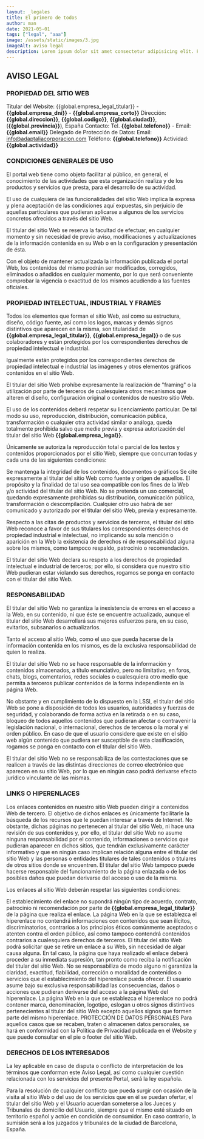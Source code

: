 ```yaml
---
layout: _legales
title: El primero de todos
author: man
date: 2021-05-01
tags: ["legal", "aaa"]
image: /assets/static/images/3.jpg
imageAlt: aviso legal
description: Lorem ipsum dolor sit amet consectetur adipisicing elit. Perferendis accusantium sit illo neque rem omnis quaerat, nam similique vitae delectus ad magni vel quo maxime, magnam placeat. Reprehenderit, distinctio aliquam?
---
```


## AVISO LEGAL

### PROPIEDAD DEL SITIO WEB
Titular del Website: {{global.empresa_legal_titular}} - <b>{{global.empresa_dni}}</b> - <b>{{global.empresa_corto}}</b>
Dirección: <b>{{global.direccion}}</b>, <b>{{global.codigo}}</b>, <b>{{global.ciudad}}</b>, (<b>{{global.provincia}}</b>), España
Contacto: Tel. <b>{{global.telefono}}</b> - Email: <b>{{global.email}}</b>
Delegado de Protección de Datos:
Email: info@adaptaliacorporacion.com
Teléfono: <b>{{global.telefono}}</b>
Actividad:  <b> {{global.actividad}}</b>

### CONDICIONES GENERALES DE USO
El portal web tiene como objeto facilitar al público, en general, el conocimiento de las actividades que esta organización realiza y de los productos y servicios que presta, para el desarrollo de su actividad.

El uso de cualquiera de las funcionalidades del sitio Web implica la expresa y plena aceptación de las condiciones aquí expuestas, sin perjuicio de aquellas particulares que pudieran aplicarse a algunos de los servicios concretos ofrecidos a través del sitio Web.

El titular del sitio Web se reserva la facultad de efectuar, en cualquier momento y sin necesidad de previo aviso, modificaciones y actualizaciones de la información contenida en su Web o en la configuración y presentación de ésta.

Con el objeto de mantener actualizada la información publicada el portal Web, los contenidos del mismo podrán ser modificados, corregidos, eliminados o añadidos en cualquier momento, por lo que será conveniente comprobar la vigencia o exactitud de los mismos acudiendo a las fuentes oficiales.

### PROPIEDAD INTELECTUAL, INDUSTRIAL Y FRAMES
Todos los elementos que forman el sitio Web, así como su estructura, diseño, código fuente, así como los logos, marcas y demás signos distintivos que aparecen en la misma, son titularidad de <b>{{global.empresa_legal_titular}}</b>, <b>{{global.empresa_legal}} </b>o de sus colaboradores y están protegidos por los correspondientes derechos de propiedad intelectual e industrial.

Igualmente están protegidos por los correspondientes derechos de propiedad intelectual e industrial las imágenes y otros elementos gráficos contenidos en el sitio Web.

El titular del sitio Web prohíbe expresamente la realización de "framing" o la utilización por parte de terceros de cualesquiera otros mecanismos que alteren el diseño, configuración original o contenidos de nuestro sitio Web.

El uso de los contenidos deberá respetar su licenciamiento particular. De tal modo su uso, reproducción, distribución, comunicación pública, transformación o cualquier otra actividad similar o análoga, queda totalmente prohibida salvo que medie previa y expresa autorización del titular del sitio Web<b> {{global.empresa_legal}}</b>.

Únicamente se autoriza la reproducción total o parcial de los textos y contenidos proporcionados por el sitio Web, siempre que concurran todas y cada una de las siguientes condiciones:

Se mantenga la integridad de los contenidos, documentos o gráficos
Se cite expresamente al titular del sitio Web como fuente y origen de aquellos.
El propósito y la finalidad de tal uso sea compatible con los fines de la Web y/o actividad del titular del sitio Web.
No se pretenda un uso comercial, quedando expresamente prohibidas su distribución, comunicación pública, transformación o descompilación.
Cualquier otro uso habrá de ser comunicado y autorizado por el titular del sitio Web, previa y expresamente.

Respecto a las citas de productos y servicios de terceros, el titular del sitio Web reconoce a favor de sus titulares los correspondientes derechos de propiedad industrial e intelectual, no implicando su sola mención o aparición en la Web la existencia de derechos ni de responsabilidad alguna sobre los mismos,  como tampoco respaldo, patrocinio o recomendación.

El titular del sitio Web declara su respeto a los derechos de propiedad intelectual e industrial de terceros; por ello, si considera que nuestro sitio Web pudieran estar violando sus derechos, rogamos se ponga en contacto con el titular del sitio Web.

### RESPONSABILIDAD
El titular del sitio Web no garantiza la inexistencia de errores en el acceso a la Web, en su contenido, ni que éste se encuentre actualizado, aunque el titular del sitio Web desarrollará sus mejores esfuerzos para, en su caso, evitarlos, subsanarlos o actualizarlos.

Tanto el acceso al sitio Web, como el uso que pueda hacerse de la información contenida en los mismos, es de la exclusiva responsabilidad de quien lo realiza.

El titular del sitio Web no se hace responsable de la información y contenidos almacenados, a título enunciativo, pero no limitativo, en foros, chats, blogs, comentarios, redes sociales o cualesquiera otro medio que permita a terceros publicar contenidos de la forma independiente en la página Web.

No obstante y en cumplimiento de lo dispuesto en la LSSI, el titular del sitio Web se pone a disposición de todos los usuarios, autoridades y fuerzas de seguridad, y colaborando de forma activa en la retirada o en su caso, bloqueo de todos aquellos contenidos que pudieran afectar o contravenir la legislación nacional, o internacional, derechos de terceros o la moral y el orden público. En caso de que el usuario considere que existe en el sitio web algún contenido que pudiera ser susceptible de esta clasificación, rogamos se ponga en contacto con el titular del sitio Web.

El titular del sitio Web no se responsabiliza de las contestaciones que se realicen a través de las distintas direcciones de correo electrónico que aparecen en su sitio Web, por lo que en ningún caso podrá derivarse efecto jurídico vinculante de las mismas.

### LINKS O HIPERENLACES
Los enlaces contenidos en nuestro sitio Web pueden dirigir a contenidos Web de tercero. El objetivo de dichos enlaces es únicamente facilitarle la búsqueda de los recursos que le puedan interesar a través de Internet. No obstante, dichas páginas no pertenecen al titular del sitio Web, ni hace una revisión de sus contenidos y, por ello, el titular del sitio Web no asume ninguna responsabilidad por el contenido, informaciones o servicios que pudieran aparecer en dichos sitios, que tendrán exclusivamente carácter informativo y que en ningún caso implican relación alguna entre el titular del sitio Web y las personas o entidades titulares de tales contenidos o titulares de otros sitios donde se encuentren. El titular del sitio Web tampoco puede hacerse responsable del funcionamiento de la página enlazada o de los posibles daños que puedan derivarse del acceso o uso de la misma.

Los enlaces al sitio Web deberán respetar las siguientes condiciones:

El establecimiento del enlace no supondrá ningún tipo de acuerdo, contrato, patrocinio ni recomendación por parte de<b> {{global.empresa_legal_titular}}</b> de la página que realiza el enlace.
La página Web en la que se establezca el hiperenlace no contendrá informaciones con contenidos que sean ilícitos, discriminatorios, contrarios a los principios éticos comúnmente aceptados o atenten contra el orden público, así como tampoco contendrá contenidos contrarios a cualesquiera derechos de terceros.
El titular del sitio Web podrá solicitar que se retire un enlace a su Web, sin necesidad de algar causa alguna. En tal caso, la página que haya realizado el enlace deberá proceder a su inmediata supresión, tan pronto como reciba la notificación del titular del sitio Web.
No se responsabiliza de modo alguno ni garantiza la claridad, exactitud, fiabilidad, corrección o moralidad de contenidos o servicios que el establecimiento del hiperenlace pueda ofrecer. El usuario asume bajo su exclusiva responsabilidad las consecuencias, daños o acciones que pudieran derivarse del acceso a la página Web del hiperenlace.
La página Web en la que se establezca el hiperenlace no podrá contener marca, denominación, logotipo, eslogan u otros signos distintivos pertenecientes al titular del sitio Web excepto aquellos signos que formen parte del mismo hiperenlace.
PROTECCIÓN DE DATOS PERSONALES
Para aquellos casos que se recaben, traten o almacenen datos personales, se hará en conformidad con la Política de Privacidad publicada en el Website y que puede consultar en el pie o footer del sitio Web.

### DERECHOS DE LOS INTERESADOS
La ley aplicable en caso de disputa o conflicto de interpretación de los términos que conforman este Aviso Legal, así como cualquier cuestión relacionada con los servicios del presente Portal, será la ley española.

Para la resolución de cualquier conflicto que pueda surgir con ocasión de la visita al sitio Web o del uso de los servicios que en él se puedan ofertar, el titular del sitio Web y el Usuario acuerdan someterse a los Jueces y Tribunales de domicilio del Usuario, siempre que el mismo esté situado en territorio español y actúe en condición de consumidor. En caso contrario, la sumisión será a los juzgados y tribunales de la ciudad de Barcelona, España.

